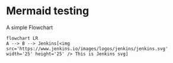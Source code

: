 # Mermaid testing

A simple Flowchart
```mermaid
flowchart LR
A --> B --> Jenkins[<img src='https://www.jenkins.io/images/logos/jenkins/jenkins.svg' width='25' height='25' /> This is Jenkins svg]
```
